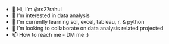 - 👋 Hi, I’m @rs27rahul
- 👀 I’m interested in data analysis
- 🌱 I’m currently learning sql, excel, tableau, r, & python
- 💞️ I’m looking to collaborate on data analysis related projected
- 📫 How to reach me - DM me :)

<!---
rs27rahul/rs27rahul is a ✨ special ✨ repository because its `README.md` (this file) appears on your GitHub profile.
You can click the Preview link to take a look at your changes.
--->
